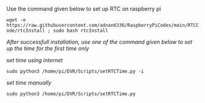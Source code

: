 
Use the command given below to set up RTC on raspberry pi

```wget -o https://raw.githubusercontent.com/adnan6336/RaspberryPiCodes/main/RTCCode/rtcInstall ; sudo bash rtcInstall```

*After successfull installation, use one of the command given below to set up the time for the first time only*

*set time using internet*

```sudo python3 /home/pi/DVR/Scripts/setRTCTime.py -i```

*set time manually*

```sudo python3 /home/pi/DVR/Scripts/setRTCTime.py```
